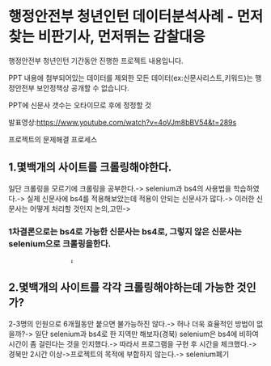 # 행정안전부 청년인턴 데이터분석사례 - 먼저찾는 비판기사, 먼저뛰는 감찰대응

행정안전부 청년인턴 기간동안 진행한 프로젝트 내용입니다.

PPT 내용에 첨부되어있는 데이터를 제외한 모든 데이터(ex:신문사리스트,키워드)는 행정안전부 보안정책상 공개할 수 없습니다.

PPT에 신문사 갯수는 오타이므로 후에 정정할 것

발표영상:https://www.youtube.com/watch?v=4oVJm8bBV54&t=289s


프로젝트의 문제해결 프로세스
## 1.몇백개의 사이트를 크롤링해야한다.

일단 크롤링을 모르기에 크롤링을 공부한다.->
selenium과 bs4의 사용법을 학습하였다.->
실제 신문사에 bs4를 적용해보았는데 적용이 안되는 신문사가 많다.->
이러한 신문사는 어떻게 처리할 것인지 논의,고민->
### 1차결론으로는 bs4로 가능한 신문사는 bs4로, 그렇지 않은 신문사는 selenium으로 크롤링을한다.

                     ↓

## 2.몇백개의 사이트를 각각 크롤링해야하는데 가능한 것인가?

2-3명의 인원으로 6개월동안 붙으면 불가능하진 않다.->
허나 더욱 효율적인 방법이 없을까?->
일단 selenium과 bs4로 한 지역만 해보자(경북)
selenium은 bs4에 비하여 시간이 좀 걸린다는 것을 인지했다.->
따라서 프로그램을 구현 후 시간을 체크했다.->
경북만 2시간 이상->프로젝트의 목적에 부합하지 않는다.->
selenium폐기
